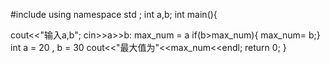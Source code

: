 #include <iostream>
using namespace std ;
int a,b;
int main(){

cout<<"输入a,b";
cin>>a>>b:
max_num = a
if(b>max_num){ max_num= b;}
int a = 20 , b = 30
cout<<"最大值为"<<max_num<<endl;
return 0;
}
